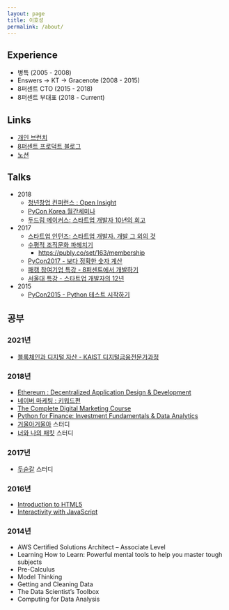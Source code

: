 ```yaml
---
layout: page
title: 이호성
permalink: /about/
---
```


## Experience

* 병특 (2005 - 2008)
* Enswers -> KT -> Gracenote (2008 - 2015)
* 8퍼센트 CTO (2015 - 2018)
* 8퍼센트 부대표 (2018 - Current)

## Links

* [개인 브런치](https://brunch.co.kr/@leehosung)
* [8퍼센트 프로덕트 블로그](https://8percent.github.io)
* [노션](https://www.notion.so/leclipse/a3cb689466d149f2bd8d52b0ee6e1d38)

## Talks

* 2018
  * [청년창업 컨퍼런스 : Open Insight](https://www.openinsightcon.com/)
  * [PyCon Korea 월간세미나](https://slides.com/hosunglee-1/deck-1-2-3-6-14)
  * [두드림 메이커스: 스타트업 개발자 10년의 회고](https://slides.com/hosunglee-1/deck-1-2-3-6-17#/)
* 2017
  * [스타트업 인턴즈: 스타트업 개발자. 개발 그 외의 것](http://slides.com/hosunglee-1/deck-1-2-3-4-11)
  * [수평적 조직문화 파헤치기](http://slides.com/hosunglee-1/deck-1-2-3-6-12)
    * https://publy.co/set/163/membership
  * [PyCon2017 - 보다 정확한 숫자 계산](http://slides.com/hosunglee-1/deck-10#/)
  * [패캠 참여기업 특강 - 8퍼센트에서 개발하기](http://slides.com/hosunglee-1/deck-1-2-3-4-7#/)
  * [서울대 특강 - 스타트업 개발자의 12년](http://slides.com/hosunglee-1/deck-1-2-3-6#/)
* 2015
  * [PyCon2015 - Python 테스트 시작하기](http://slides.com/hosunglee-1/deck#/)

## 공부

### 2021년

* [블록체인과 디지털 자산 - KAIST 디지털금융전문가과정](https://www.business.kaist.ac.kr/html/executive/sub09/sub02_0905.html)

### 2018년

* [Ethereum : Decentralized Application Design & Development](https://www.udemy.com/ethereum-dapp/)
* [네이버 마케팅 : 키워드편](https://www.udemy.com/guide_to_naver_maketing_with_keyword/)
* [The Complete Digital Marketing Course](https://www.udemy.com/learn-digital-marketing-course/)
* [Python for Finance: Investment Fundamentals & Data Analytics](https://www.udemy.com/python-for-finance-investment-fundamentals-data-analytics/)
* [거울아거울아](https://brunch.co.kr/@leehosung/44) 스터디
* [너와 나의 패킷](https://brunch.co.kr/@leehosung/48) 스터디

### 2017년

* [두숟갈](https://brunch.co.kr/@leehosung/42) 스터디

### 2016년

* [Introduction to HTML5](https://www.coursera.org/learn/html)
* [Interactivity with JavaScript](https://www.coursera.org/learn/javascript)

### 2014년

* AWS Certified Solutions Architect – Associate Level
* Learning How to Learn: Powerful mental tools to help you master tough subjects
* Pre-Calculus
* Model Thinking
* Getting and Cleaning Data
* The Data Scientist’s Toolbox
* Computing for Data Analysis
